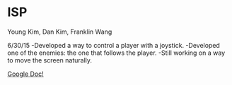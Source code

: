 # ISP
Young Kim, Dan Kim, Franklin Wang


6/30/15
-Developed a way to control a player with a joystick.
-Developed one of the enemies: the one that follows the player.
-Still working on a way to move the screen naturally.

[Google Doc!](https://docs.google.com/document/d/1bsUmQ39Tuk8-FGRpbGtZ056lpED07QvHCmKS6JtyHVg/edit?usp=sharing)
